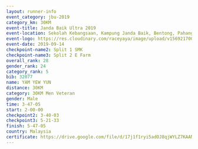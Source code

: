 ```yaml
---
layout: runner-info 
event_category: jbu-2019 
category_km: 30KM 
event-title: Janda Baik Ultra 2019  
event-location: Sekolah Kebangsaan, Kampung Janda Baik, Bentong, Pahang, Malaysia 
event-logo: https://res.cloudinary.com/raceyaya/image/upload/v1569217009/logo/janda-baik_vch1pc.jpg 
event-date: 2019-09-14 
checkpoint-name2: Split 1 SMK 
checkpoint-name3: Split 2 E Farm 
overall_rank: 28
gender_rank: 24
category_rank: 5
bib: 32077
name: YAM YEW YUN
distance: 30KM
category: 30KM Men Veteran
gender: Male
time: 3-47-05
start: 2-00-00
checkpoint2: 3-40-03
checkpoint3: 5-21-33
finish: 5-47-05
country: Malaysia
certificate: https://drive.google.com/file/d/17j1f1ryi5adOJ8qjWYLZ7KAANeX1fLZu/view?usp=sharing
---
```

